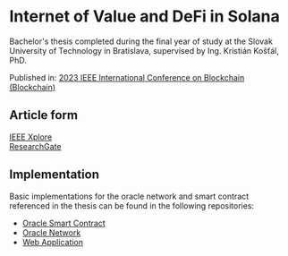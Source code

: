 # Internet of Value and DeFi in Solana

Bachelor's thesis completed during the final year of study at the Slovak University of Technology in Bratislava, supervised by Ing. Kristián Košťál, PhD.  
  
Published in: [2023 IEEE International Conference on Blockchain (Blockchain)](https://ieeexplore.ieee.org/xpl/conhome/10411431/proceeding)  

## Article form  
[IEEE Xplore](http://dx.doi.org/10.1109/Blockchain60715.2023.00028)  
[ResearchGate](https://www.researchgate.net/publication/376830501_Omniscient_The_Universal_Blockchain_Oracle)  

## Implementation
Basic implementations for the oracle network and smart contract referenced in the thesis can be found in the following repositories:  
- [Oracle Smart Contract](https://github.com/xduricai/bp-smart-contract)
- [Oracle Network](https://github.com/xduricai/bp-oracle-network)
- [Web Application](https://github.com/xduricai/bp-web-app)



